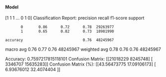 #### Model
[1 1 1 ... 0 1 0]
Classification Report:
              precision    recall  f1-score   support

           0       0.86      0.72      0.78  29263977
           1       0.65      0.82      0.73  18981990

    accuracy                           0.76  48245967
   macro avg       0.76      0.77      0.76  48245967
weighted avg       0.78      0.76      0.76  48245967

Accuracy: 0.7597217815118101
Confusion Matrix:
[[21018229  8245748]
 [ 3346707 15635283]]
Confusion Matrix (%):
[[43.56473775 17.09106173]
 [ 6.93676012 32.4074404 ]]
